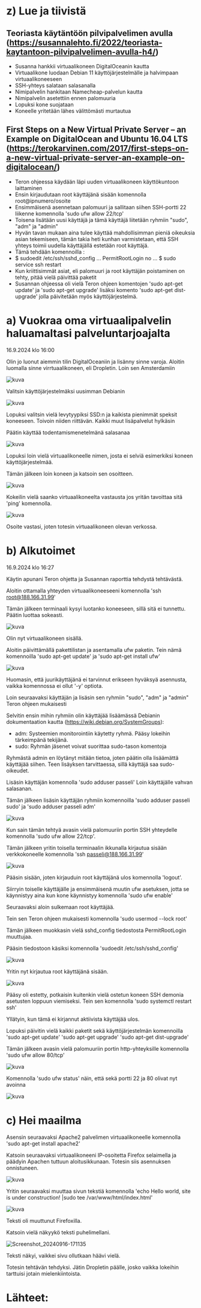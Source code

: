 # z) Lue ja tiivistä

## Teoriasta käytäntöön pilvipalvelimen avulla (https://susannalehto.fi/2022/teoriasta-kaytantoon-pilvipalvelimen-avulla-h4/)

- Susanna hankkii virtuaalikoneen DigitalOceanin kautta
- Virtuaalikone luodaan Debian 11 käyttöjärjestelmälle ja halvimpaan virtuaalikoneeseen
- SSH-yhteys salataan salasanalla
- Nimipalvelin hankitaan Namecheap-palvelun kautta
- Nimipalvelin asetettiin ennen palomuuria
- Lopuksi kone suojataan
- Koneelle yritetään lähes välittömästi murtautua

## First Steps on a New Virtual Private Server – an Example on DigitalOcean and Ubuntu 16.04 LTS (https://terokarvinen.com/2017/first-steps-on-a-new-virtual-private-server-an-example-on-digitalocean/)

- Teron ohjeessa käydään läpi uuden virtuaalikoneen käyttökuntoon laittaminen
- Ensin kirjaudutaan root käyttäjänä sisään komennolla root@ipnumero/osoite
- Ensimmäisenä asennetaan palomuuri ja sallitaan siihen SSH-portti 22 liikenne komennolla 'sudo ufw allow 22/tcp'
- Toisena lisätään uusi käyttäjä ja tämä käyttäjä liitetään ryhmiin "sudo", "adm" ja "admin"
- Hyvän tavan mukaan aina tulee käyttää mahdollisimman pieniä oikeuksia asian tekemiseen, tämän takia heti kunhan varmistetaan, että SSH yhteys toimii uudella käyttäjällä estetään root käyttäjä.
- Tämä tehdään komennoilla :
- $ sudoedit /etc/ssh/sshd_config
    ...
    PermitRootLogin no
    ...
  $ sudo service ssh restart
- Kun kriittisimmät asiat, eli palomuuri ja root käyttäjän poistaminen on tehty, pitää vielä päivittää paketit
- Susannan ohjeessa oli vielä Teron ohjeen komentojen 'sudo apt-get update' ja 'sudo apt-get upgrade' lisäksi komento 'sudo apt-get dist-upgrade' jolla päivitetään myös käyttöjärjestelmä.


# a) Vuokraa oma virtuaalipalvelin haluamaltasi palveluntarjoajalta

16.9.2024 klo 16:00

Olin jo luonut aiemmin tilin DigitalOceaniin ja lisänny sinne varoja. Aloitin luomalla sinne virrtuaalikoneen, eli Dropletin.
Loin sen Amsterdamiin

![kuva](https://github.com/user-attachments/assets/595e2592-f7bb-48fb-9619-9387bbf36d90)

Valitsin käyttöjärjestelmäksi uusimman Debianin

![kuva](https://github.com/user-attachments/assets/b4e8d42a-ad63-4153-bbee-935dfbaa240b)

Lopuksi valitsin vielä levytyypiksi SSD:n ja kaikista pienimmät speksit koneeseen. Toivoin niiden riittävän.
Kaikki muut lisäpalvelut hylkäsin

Päätin käyttää todentamismenetelmänä salasanaa

![kuva](https://github.com/user-attachments/assets/daec0eb4-a464-47f9-9d1a-716421991000)

Lopuksi loin vielä virtuaalikoneelle nimen, josta ei selviä esimerkiksi koneen käyttöjärjestelmää.

Tämän jälkeen loin koneen ja katsoin sen osoitteen.

![kuva](https://github.com/user-attachments/assets/c63b8231-5558-48c8-8a4c-6efd89fcd404)

Kokeilin vielä saanko virtuaalikoneelta vastausta jos yritän tavoittaa sitä 'ping' komennolla.

![kuva](https://github.com/user-attachments/assets/9ef7dee2-7be2-474c-b6ed-b89858e4c76d)

Osoite vastasi, joten totesin virtuaalikoneen olevan verkossa.

# b) Alkutoimet

16.9.2024 klo 16:27

Käytin apunani Teron ohjetta ja Susannan raporttia tehdystä tehtävästä.

Aloitin ottamalla yhteyden virtuaalikoneeseeni komennolla 'ssh root@188.166.31.99'

Tämän jälkeen terminaali kysyi luotanko koneeseen, sillä sitä ei tunnettu. Päätin luottaa sokeasti.

![kuva](https://github.com/user-attachments/assets/eaf60a8c-6b55-4ef9-a101-55cd662f0dff)

Olin nyt virtuaalikoneen sisällä.

Aloitin päivittämällä pakettilistan ja asentamalla ufw paketin.
Tein nämä komennoilla 'sudo apt-get update' ja 'sudo apt-get install ufw'

![kuva](https://github.com/user-attachments/assets/4f6ce47b-5e0e-4dbd-9260-f482c6ff0be6)

Huomasin, että juurikäyttäjänä ei tarvinnut erikseen hyväksyä asennusta, vaikka komennossa ei ollut '-y' optiota.

Loin seuraavaksi käyttäjän ja lisäsin sen ryhmiin "sudo", "adm" ja "admin" Teron ohjeen mukaisesti

Selvitin ensin mihin ryhmiin olin käyttäjää lisäämässä Debianin dokumentaation kautta (https://wiki.debian.org/SystemGroups):

- adm: Systeemien monitorointiin käytetty ryhmä. Pääsy lokeihin tärkeimpänä tekijänä.
- sudo: Ryhmän jäsenet voivat suorittaa sudo-tason komentoja

Ryhmästä admin en löytänyt mitään tietoa, joten päätin olla lisäämättä käyttäjää siihen. Teen lisäyksen tarvittaessa, sillä käyttäjä saa sudo-oikeudet.

Lisäsin käyttäjän komennolla 'sudo adduser passeli'
Loin käyttäjälle vahvan salasanan.

Tämän jälkeen lisäsin käyttäjän ryhmiin komennoilla
'sudo adduser passeli sudo' ja 'sudo adduser passeli adm'

![kuva](https://github.com/user-attachments/assets/a8f2803e-2696-495b-a5d3-aaa172f783b2)

Kun sain tämän tehtyä avasin vielä palomuuriin portin SSH yhteydelle komennolla 'sudo ufw allow 22/tcp'.

Tämän jälkeen yritin toisella terminaalin ikkunalla kirjautua sisään verkkokoneelle komennolla 'ssh passeli@188.166.31.99'

![kuva](https://github.com/user-attachments/assets/e605029e-440f-473f-8a24-8f6d1c5063fb)

Pääsin sisään, joten kirjauduin root käyttäjänä ulos komennolla 'logout'.

Siirryin toiselle käyttäjälle ja ensimmäisenä muutin ufw asetuksen, jotta se käynnistyy aina kun kone käynnistyy komennolla 'sudo ufw enable'

Seuraavaksi aloin sulkemaan root käyttäjää.

Tein sen Teron ohjeen mukaisesti komennolla 'sudo usermod --lock root'

Tämän jälkeen muokkasin vielä sshd_config tiedostosta PermitRootLogin muuttujaa.

Pääsin tiedostoon käsiksi komennolla 'sudoedit /etc/ssh/sshd_config'

![kuva](https://github.com/user-attachments/assets/328b527c-a4e2-4a2e-ad97-434ff5d072e3)

Yritin nyt kirjautua root käyttäjänä sisään. 

![kuva](https://github.com/user-attachments/assets/1e21935d-be8c-4324-9d2c-8810bd8f314a)

Pääsy oli estetty, potkaisin kuitenkin vielä ostetun koneen SSH demonia asetusten loppuun viemiseksi. Tein sen komennolla 'sudo systemctl restart ssh'

Yllätyin, kun tämä ei kirjannut aktiivista käyttäjää ulos.

Lopuksi päivitin vielä kaikki paketit sekä käyttöjärjestelmän komennoilla
'sudo apt-get update'
'sudo apt-get upgrade'
'sudo apt-get dist-upgrade'

Tämän jälkeen avasin vielä palomuuriin portin http-yhteyksille komennolla 'sudo ufw allow 80/tcp' 

![kuva](https://github.com/user-attachments/assets/9ba8a736-505c-41e3-9281-c93c02acef52)

Komennolla 'sudo ufw status' näin, että sekä portti 22 ja 80 olivat nyt avoinna

![kuva](https://github.com/user-attachments/assets/ad975555-e7f1-4c41-a365-57f7d8091875)

# c) Hei maailma 


Asensin seuraavaksi Apache2 palvelimen virtuaalikoneelle komennolla 'sudo apt-get install apache2'

Katsoin seuraavaksi virtuaalikoneeni IP-osoitetta Firefox selaimella ja päädyin Apachen tuttuun aloitusikkunaan. Totesin siis asennuksen onnistuneen.

![kuva](https://github.com/user-attachments/assets/98787ed1-3313-48fb-8d56-c289f20c74f5)

Yritin seuraavaksi muuttaa sivun tekstiä komennolla 'echo Hello world, site is under construction! |sudo tee /var/www/html/index.html'

![kuva](https://github.com/user-attachments/assets/0c87f496-0ea5-482a-81d0-4cd0f6c18b7c)

Teksti oli muuttunut Firefoxilla.

Katsoin vielä näkyykö teksti puhelimellani.

![Screenshot_20240916-171135](https://github.com/user-attachments/assets/7bf658f8-0d49-43c4-bc86-88f07692aaba)

Teksti näkyi, vaikkei sivu ollutkaan häävi vielä.

Totesin tehtävän tehdyksi. Jätin Dropletin päälle, josko vaikka lokeihin tarttuisi jotain mielenkiintoista.

# Lähteet:





















  











  
